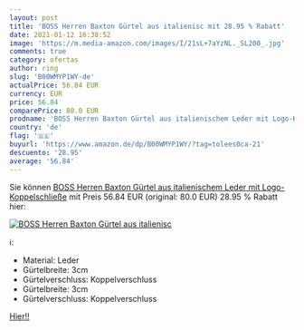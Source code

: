 ```yaml
---
layout: post
title: 'BOSS Herren Baxton Gürtel aus italienisc mit 28.95 % Rabatt'
date: 2021-01-12 16:38:52
image: 'https://m.media-amazon.com/images/I/21sL+7aYzNL._SL200_.jpg'
comments: true
category: ofertas
author: ring
slug: 'B00WMYP1WY-de'
actualPrice: 56.84 EUR
currency: EUR
price: 56.84
comparePrice: 80.0 EUR
prodname: 'BOSS Herren Baxton Gürtel aus italienischem Leder mit Logo-Koppelschließe'
country: 'de'
flag: '🇩🇪'
buyurl: 'https://www.amazon.de/dp/B00WMYP1WY/?tag=tolees0ca-21'
descuento: '28.95'
average: '56.84'
---
```


Sie können [BOSS Herren Baxton Gürtel aus italienischem Leder mit Logo-Koppelschließe](https://www.amazon.de/dp/B00WMYP1WY/?tag=tolees0ca-21) mit Preis 56.84 EUR (original: 80.0 EUR) 28.95 % Rabatt hier:

[![BOSS Herren Baxton Gürtel aus italienisc](https://m.media-amazon.com/images/I/21sL+7aYzNL._SL200_.jpg)](https://www.amazon.de/dp/B00WMYP1WY/?tag=tolees0ca-21)

ℹ️:

- Material: Leder
- Gürtelbreite: 3cm
- Gürtelverschluss: Koppelverschluss
- Gürtelbreite: 3cm
- Gürtelverschluss: Koppelverschluss

[Hier!!](https://www.amazon.de/dp/B00WMYP1WY/?tag=tolees0ca-21)
